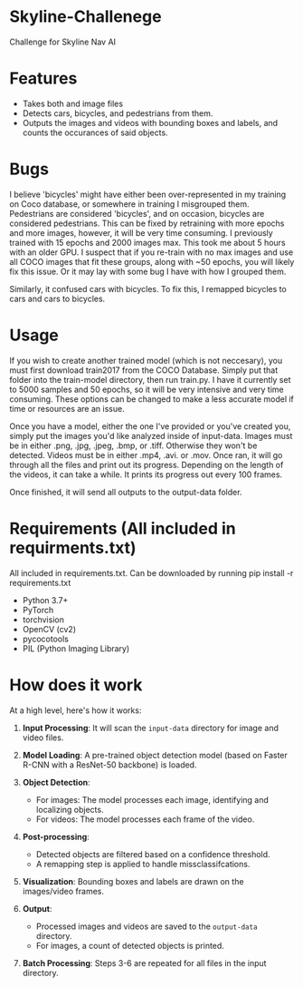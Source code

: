 # Skyline-Challenege
Challenge for Skyline Nav AI


# Features
- Takes both and image files
- Detects cars, bicycles, and pedestrians from them.
- Outputs the images and videos with bounding boxes and labels, and counts the occurances of said objects.

# Bugs
I believe 'bicycles' might have either been over-represented in my training on Coco database, or somewhere in training I misgrouped them. 
Pedestrians are considered 'bicycles', and on occasion, bicycles are considered pedestrians. This can be fixed by retraining with more epochs and more images, however,
it will be very time consuming. I previously trained with 15 epochs and 2000 images max. This took me about 5 hours with an older GPU.
I suspect that if you re-train with no max images and use all COCO images that fit these groups, along with ~50 epochs, you will likely fix this issue. 
Or it may lay with some bug I have with how I grouped them.

Similarly, it confused cars with bicycles. To fix this, I remapped bicycles to cars and cars to bicycles. 


# Usage

If you wish to create another trained model (which is not neccesary), you must first download train2017 from the COCO Database.
Simply put that folder into the train-model directory, then run train.py. 
I have it currently set to 5000 samples and 50 epochs, so it will be very intensive and very time consuming. These options can be changed to make a less accurate
model if time or resources are an issue. 

Once you have a model, either the one I've provided or you've created you, simply put the images you'd like analyzed inside of input-data.
Images must be in either .png, .jpg, .jpeg, .bmp, or .tiff. Otherwise they won't be detected.
Videos must be in either .mp4, .avi. or .mov. 
Once ran, it will go through all the files and print out its progress.
Depending on the length of the videos, it can take a while. It prints its 
progress out every 100 frames. 

Once finished, it will send all outputs to the output-data folder.

# Requirements (All included in requirments.txt)
All included in requirements.txt. Can be downloaded by running 
pip install -r requirements.txt
- Python 3.7+
- PyTorch
- torchvision
- OpenCV (cv2)
- pycocotools
- PIL (Python Imaging Library)

# How does it work
At a high level, here's how it works:

1. **Input Processing**: It will scan the `input-data` directory for image and video files.

2. **Model Loading**: A pre-trained object detection model (based on Faster R-CNN with a ResNet-50 backbone) is loaded.

3. **Object Detection**:
   - For images: The model processes each image, identifying and localizing objects.
   - For videos: The model processes each frame of the video.

4. **Post-processing**: 
   - Detected objects are filtered based on a confidence threshold.
   - A remapping step is applied to handle missclassifcations.

5. **Visualization**: Bounding boxes and labels are drawn on the images/video frames.

6. **Output**: 
   - Processed images and videos are saved to the `output-data` directory.
   - For images, a count of detected objects is printed.

7. **Batch Processing**: Steps 3-6 are repeated for all files in the input directory.
